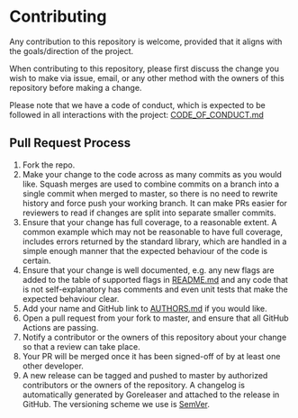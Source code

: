 # Contributing

Any contribution to this repository is welcome, provided that it aligns with the goals/direction of the project.

When contributing to this repository, please first discuss the change you wish to make via issue,
email, or any other method with the owners of this repository before making a change. 

Please note that we have a code of conduct, which is expected to be followed in all interactions with the project: [CODE_OF_CONDUCT.md](CODE_OF_CONDUCT.md)

## Pull Request Process

1. Fork the repo.
1. Make your change to the code across as many commits as you would like. Squash merges are used to combine commits
on a branch into a single commit when merged to master, so there is no need to rewrite history and force push your
working branch. It can make PRs easier for reviewers to read if changes are split into separate smaller commits.
1. Ensure that your change has full coverage, to a reasonable extent. A common example which may not be reasonable
to have full coverage, includes errors returned by the standard library, which are handled in a simple enough manner
that the expected behaviour of the code is certain.
1. Ensure that your change is well documented, e.g. any new flags are added to the table of supported flags in [README.md](README.md)
and any code that is not self-explanatory has comments and even unit tests that make the expected behaviour clear.
1. Add your name and GitHub link to [AUTHORS.md](AUTHORS.md) if you would like.
1. Open a pull request from your fork to master, and ensure that all GitHub Actions are passing.
1. Notify a contributor or the owners of this repository about your change so that a review can take place.
1. Your PR will be merged once it has been signed-off of by at least one other developer.
1. A new release can be tagged and pushed to master by authorized contributors or the owners of the repository.
A changelog is automatically generated by Goreleaser and attached to the release in GitHub.
The versioning scheme we use is [SemVer](http://semver.org/).
